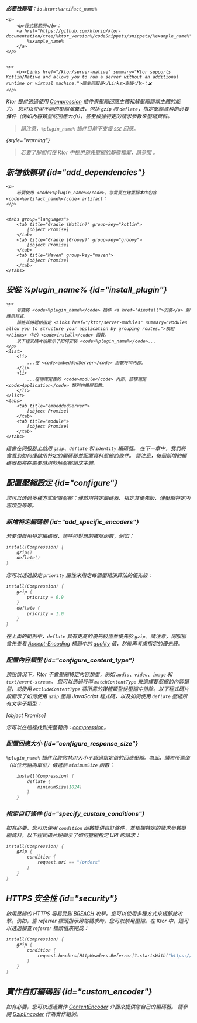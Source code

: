 [//]: # (title: 壓縮)

<show-structure for="chapter" depth="2"/>
<primary-label ref="server-plugin"/>

<var name="artifact_name" value="ktor-server-compression"/>
<var name="package_name" value="io.ktor.server.plugins.compression"/>
<var name="plugin_name" value="Compression"/>

<tldr>
<p>
<b>必要依賴項</b>：<code>io.ktor:%artifact_name%</code>
</p>
<var name="example_name" value="compression"/>

    <p>
        <b>程式碼範例</b>：
        <a href="https://github.com/ktorio/ktor-documentation/tree/%ktor_version%/codeSnippets/snippets/%example_name%">
            %example_name%
        </a>
    </p>
    

    <p>
        <b><Links href="/ktor/server-native" summary="Ktor supports Kotlin/Native and allows you to run a server without an additional runtime or virtual machine.">原生伺服器</Links>支援</b>：✖️
    </p>
    
</tldr>

Ktor 提供透過使用 [Compression](https://api.ktor.io/ktor-server/ktor-server-plugins/ktor-server-compression/io.ktor.server.plugins.compression/-compression.html) 插件來壓縮回應主體和解壓縮請求主體的能力。
您可以使用不同的壓縮演算法，包括 `gzip` 和 `deflate`，指定壓縮資料的必要條件（例如內容類型或回應大小），甚至根據特定的請求參數來壓縮資料。

> 請注意，`%plugin_name%` 插件目前不支援 `SSE` 回應。
>
{style="warning"}

> 若要了解如何在 Ktor 中提供預先壓縮的靜態檔案，請參閱 [](server-static-content.md#precompressed)。

## 新增依賴項 {id="add_dependencies"}

    <p>
        若要使用 <code>%plugin_name%</code>，您需要在建置腳本中包含 <code>%artifact_name%</code> artifact：
    </p>
    

    <tabs group="languages">
        <tab title="Gradle (Kotlin)" group-key="kotlin">
            [object Promise]
        </tab>
        <tab title="Gradle (Groovy)" group-key="groovy">
            [object Promise]
        </tab>
        <tab title="Maven" group-key="maven">
            [object Promise]
        </tab>
    </tabs>
    

## 安裝 %plugin_name% {id="install_plugin"}

    <p>
        若要將 <code>%plugin_name%</code> 插件 <a href="#install">安裝</a> 到應用程式，
        請將其傳遞給指定 <Links href="/ktor/server-modules" summary="Modules allow you to structure your application by grouping routes.">模組</Links> 中的 <code>install</code> 函數。
        以下程式碼片段顯示了如何安裝 <code>%plugin_name%</code>...
    </p>
    <list>
        <li>
            ...在 <code>embeddedServer</code> 函數呼叫內部。
        </li>
        <li>
            ...在明確定義的 <code>module</code> 內部，該模組是 <code>Application</code> 類別的擴展函數。
        </li>
    </list>
    <tabs>
        <tab title="embeddedServer">
            [object Promise]
        </tab>
        <tab title="module">
            [object Promise]
        </tab>
    </tabs>
    

這會在伺服器上啟用 `gzip`、`deflate` 和 `identity` 編碼器。
在下一章中，我們將會看到如何僅啟用特定的編碼器並配置資料壓縮的條件。
請注意，每個新增的編碼器都將在需要時用於解壓縮請求主體。

## 配置壓縮設定 {id="configure"}

您可以透過多種方式配置壓縮：僅啟用特定編碼器、指定其優先級、僅壓縮特定內容類型等等。

### 新增特定編碼器 {id="add_specific_encoders"}

若要僅啟用特定編碼器，請呼叫對應的擴展函數，例如：

```kotlin
install(Compression) {
    gzip()
    deflate()
}
```

您可以透過設定 `priority` 屬性來指定每個壓縮演算法的優先級：

```kotlin
install(Compression) {
    gzip {
        priority = 0.9
    }
    deflate {
        priority = 1.0
    }
}
```

在上面的範例中，`deflate` 具有更高的優先級值並優先於 `gzip`。請注意，伺服器會先查看 [Accept-Encoding](https://developer.mozilla.org/en-US/docs/Web/HTTP/Headers/Accept-Encoding) 標頭中的 [quality](https://developer.mozilla.org/en-US/docs/Glossary/Quality_Values) 值，然後再考慮指定的優先級。

### 配置內容類型 {id="configure_content_type"}

預設情況下，Ktor 不會壓縮特定內容類型，例如 `audio`、`video`、`image` 和 `text/event-stream`。
您可以透過呼叫 `matchContentType` 來選擇要壓縮的內容類型，或使用 `excludeContentType` 將所需的媒體類型從壓縮中排除。以下程式碼片段顯示了如何使用 `gzip` 壓縮 JavaScript 程式碼，以及如何使用 `deflate` 壓縮所有文字子類型：

[object Promise]

您可以在這裡找到完整範例：[compression](https://github.com/ktorio/ktor-documentation/tree/%ktor_version%/codeSnippets/snippets/compression)。

### 配置回應大小 {id="configure_response_size"}

`%plugin_name%` 插件允許您禁用大小不超過指定值的回應壓縮。為此，請將所需值（以位元組為單位）傳遞給 `minimumSize` 函數：

```kotlin
    install(Compression) {
        deflate {
            minimumSize(1024)
        }
    }

```

### 指定自訂條件 {id="specify_custom_conditions"}

如有必要，您可以使用 `condition` 函數提供自訂條件，並根據特定的請求參數壓縮資料。以下程式碼片段顯示了如何壓縮指定 URI 的請求：

```kotlin
install(Compression) {
    gzip {
        condition {
            request.uri == "/orders"
        }
    }
}
```

## HTTPS 安全性 {id="security"}

啟用壓縮的 HTTPS 容易受到 [BREACH](https://en.wikipedia.org/wiki/BREACH) 攻擊。您可以使用多種方式來緩解此攻擊。例如，當 referrer 標頭指示跨站請求時，您可以禁用壓縮。在 Ktor 中，這可以透過檢查 referrer 標頭值來完成：

```kotlin
install(Compression) {
    gzip {
        condition {
            request.headers[HttpHeaders.Referrer]?.startsWith("https://my.domain/") == true
        }
    }
}
```

## 實作自訂編碼器 {id="custom_encoder"}

如有必要，您可以透過實作 [ContentEncoder](https://api.ktor.io/ktor-utils/io.ktor.util/-content-encoder/index.html) 介面來提供您自己的編碼器。
請參閱 [GzipEncoder](https://github.com/ktorio/ktor/blob/b5b59ca3ae61601e6175f334e6a1252609638e61/ktor-server/ktor-server-plugins/ktor-server-compression/jvm/src/io/ktor/server/plugins/compression/Encoders.kt#L41) 作為實作範例。
